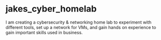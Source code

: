 # jakes_cyber_homelab
I am creating a cybersecurity &amp; networking home lab to experiment with different tools, set up a network for VMs, and gain hands on experience to gain important skills used in business.
